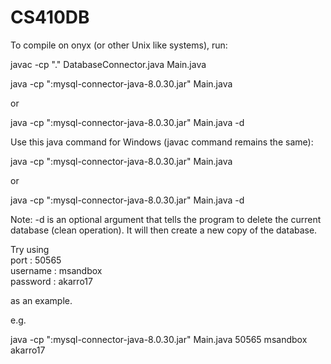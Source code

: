 # CS410DB

To compile on onyx (or other Unix like systems), run:

javac -cp "." DatabaseConnector.java Main.java

java -cp ":mysql-connector-java-8.0.30.jar" Main.java <port> <username> <password>

or

java -cp ":mysql-connector-java-8.0.30.jar" Main.java <port> <username> <password> -d

Use this java command for Windows (javac command remains the same):


java -cp ":mysql-connector-java-8.0.30.jar" Main.java <port> <username> <password>

or

java -cp ":mysql-connector-java-8.0.30.jar" Main.java <port> <username> <password> -d

Note: -d is an optional argument that tells the program to delete the current database (clean operation). It will then create a new copy of the database.

Try using\
port : 50565\
username : msandbox\
password : akarro17

as an example.

e.g.

java -cp ":mysql-connector-java-8.0.30.jar" Main.java 50565 msandbox akarro17
